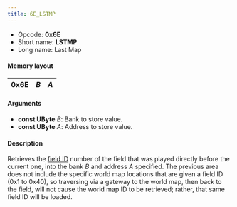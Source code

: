 ```yaml
---
title: 6E_LSTMP
---
```


-   Opcode: **0x6E**
-   Short name: **LSTMP**
-   Long name: Last Map

#### Memory layout

| 0x6E | *B* | *A* |
|------|-----|-----|

#### Arguments

-   **const UByte** *B*: Bank to store value.
-   **const UByte** *A*: Address to store value.

#### Description

Retrieves the [field ID](../../Field_ID.md) number of the field that was played directly before the current one, into the bank *B* and address *A* specified. The previous area does not include the specific world map locations that are given a field ID (0x1 to 0x40), so traversing via a gateway to the world map, then back to the field, will not cause the world map ID to be retrieved; rather, that same field ID will be loaded.
